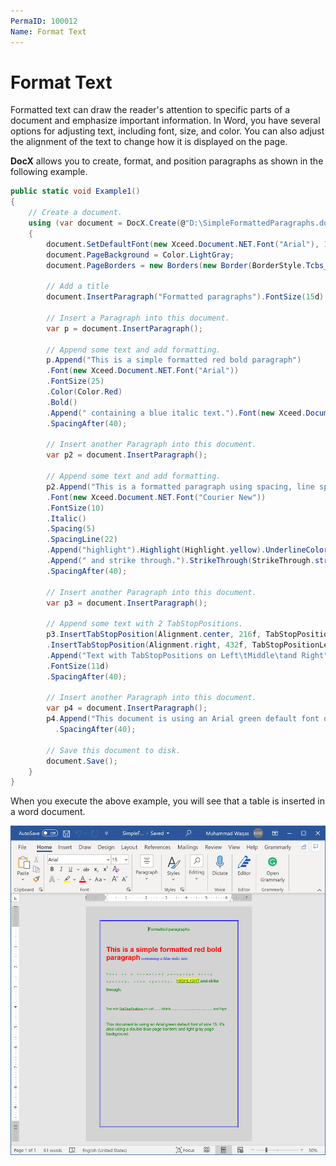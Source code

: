 ```yaml
---
PermaID: 100012
Name: Format Text
---
```


# Format Text

Formatted text can draw the reader's attention to specific parts of a document and emphasize important information. In Word, you have several options for adjusting text, including font, size, and color. You can also adjust the alignment of the text to change how it is displayed on the page.

**DocX** allows you to create, format, and position paragraphs as shown in the following example.

```csharp
public static void Example1()
{
    // Create a document.
    using (var document = DocX.Create(@"D:\SimpleFormattedParagraphs.docx"))
    {
        document.SetDefaultFont(new Xceed.Document.NET.Font("Arial"), 15d, Color.Green);
        document.PageBackground = Color.LightGray;
        document.PageBorders = new Borders(new Border(BorderStyle.Tcbs_double, BorderSize.five, 20f, Color.Blue));

        // Add a title
        document.InsertParagraph("Formatted paragraphs").FontSize(15d).SpacingAfter(50d).Alignment = Alignment.center;

        // Insert a Paragraph into this document.
        var p = document.InsertParagraph();

        // Append some text and add formatting.
        p.Append("This is a simple formatted red bold paragraph")
        .Font(new Xceed.Document.NET.Font("Arial"))
        .FontSize(25)
        .Color(Color.Red)
        .Bold()
        .Append(" containing a blue italic text.").Font(new Xceed.Document.NET.Font("Times New Roman")).Color(Color.Blue).Italic()
        .SpacingAfter(40);

        // Insert another Paragraph into this document.
        var p2 = document.InsertParagraph();

        // Append some text and add formatting.
        p2.Append("This is a formatted paragraph using spacing, line spacing, ")
        .Font(new Xceed.Document.NET.Font("Courier New"))
        .FontSize(10)
        .Italic()
        .Spacing(5)
        .SpacingLine(22)
        .Append("highlight").Highlight(Highlight.yellow).UnderlineColor(Color.Blue).CapsStyle(CapsStyle.caps)
        .Append(" and strike through.").StrikeThrough(StrikeThrough.strike)
        .SpacingAfter(40);

        // Insert another Paragraph into this document.
        var p3 = document.InsertParagraph();

        // Append some text with 2 TabStopPositions.
        p3.InsertTabStopPosition(Alignment.center, 216f, TabStopPositionLeader.dot)
        .InsertTabStopPosition(Alignment.right, 432f, TabStopPositionLeader.dot)
        .Append("Text with TabStopPositions on Left\tMiddle\tand Right")
        .FontSize(11d)
        .SpacingAfter(40);

        // Insert another Paragraph into this document.
        var p4 = document.InsertParagraph();
        p4.Append("This document is using an Arial green default font of size 15. It's also using a double blue page borders and light gray page background.")
          .SpacingAfter(40);

        // Save this document to disk.
        document.Save();
    }
}
```

When you execute the above example, you will see that a table is inserted in a word document.

<img src="images/word-17.png" alt="Formatted Text"> 

